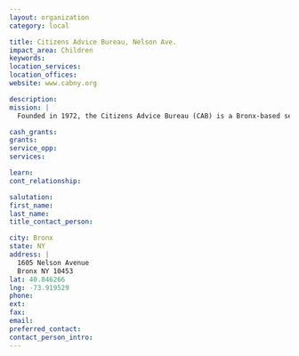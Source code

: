 ```yaml
---
layout: organization
category: local

title: Citizens Advice Bureau, Nelson Ave.
impact_area: Children
keywords: 
location_services: 
location_offices: 
website: www.cabny.org

description: 
mission: |
  Founded in 1972, the Citizens Advice Bureau (CAB) is a Bronx-based settlement house. Our mission is to improve the economic and social well-being of individuals, families and communities who are most in need. Our intent is to enable individuals to uncover their potential and improve their lives. To do this we provide direct, hands-on help, community outreach, education, and advocacy, often in collaboration with other organizations. In all aspects of our work, CAB strives for the highest ethical and performance standards and is guided by the belief that people are to be treated with dignity and respect regardless of their present situation or past experiences. CAB currently makes a difference in the lives of thousands each year, including individuals at all stages of the life cycle and special needs populations. 

cash_grants: 
grants: 
service_opp: 
services: 

learn: 
cont_relationship: 

salutation: 
first_name: 
last_name: 
title_contact_person: 

city: Bronx
state: NY
address: |
  1605 Nelson Avenue    
  Bronx NY 10453
lat: 40.846266
lng: -73.919529
phone: 
ext: 
fax: 
email: 
preferred_contact: 
contact_person_intro: 
---
```

